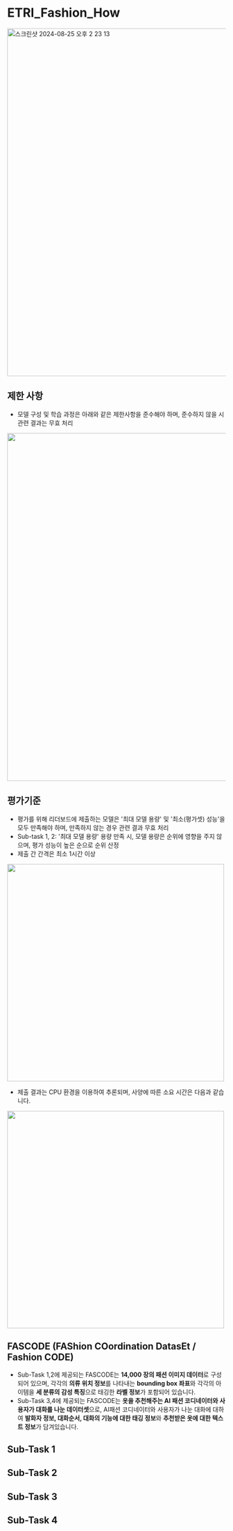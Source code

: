 # ETRI_Fashion_How
<img width="800" alt="스크린샷 2024-08-25 오후 2 23 13" src="https://github.com/user-attachments/assets/00863043-93a4-414b-8935-9a232f4026df">

## 제한 사항
- 모델 구성 및 학습 과정은 아래와 같은 제한사항을 준수해야 하며, 준수하지 않을 시 관련 결과는 무효 처리
<img width="800" src="https://github.com/user-attachments/assets/acf0e729-1b79-4c34-83c0-d27f9c9a1db9">

## 평가기준
- 평가를 위해 리더보드에 제출하는 모델은 '최대 모델 용량' 및 '최소(평가셋) 성능'을 모두 만족해야 하며, 만족하지 않는 경우 관련 결과 무효 처리
- Sub-task 1, 2: '최대 모델 용량' 용량 만족 시, 모델 용량은 순위에 영향을 주지 않으며, 평가 성능이 높은 순으로 순위 산정
- 제출 간 간격은 최소 1시간 이상
<img width="500" src="https://fashion-how.org/images/581d26504510c3691dbdcd515d95c71b-criteria.png">

- 제출 결과는 CPU 환경을 이용하여 추론되며, 사양에 따른 소요 시간은 다음과 같습니다.
<img width="500" src="https://fashion-how.org/images/5660a4371d4727b54dd83fd4b36e9be2-fashionhow4_chart.png">

## FASCODE (FAShion COordination DatasEt / Fashion CODE)
- Sub-Task 1,2에 제공되는 FASCODE는 **14,000 장의 패션 이미지 데이터**로 구성되어 있으며, 각각의 **의류 위치 정보**를 나타내는 **bounding box 좌표**와 각각의 아이템을 **세 분류의 감성 특징**으로 태깅한 **라벨 정보**가 포함되어 있습니다.
- Sub-Task 3,4에 제공되는 FASCODE는 **옷을 추천해주는 AI 패션 코디네이터와 사용자가 대화를 나눈 데이터셋**으로, AI패션 코디네이터와 사용자가 나눈 대화에 대하여 **발화자 정보, 대화순서, 대화의 기능에 대한 태깅 정보**와 **추천받은 옷에 대한 텍스트 정보**가 담겨있습니다.

## Sub-Task 1

## Sub-Task 2

## Sub-Task 3

## Sub-Task 4

